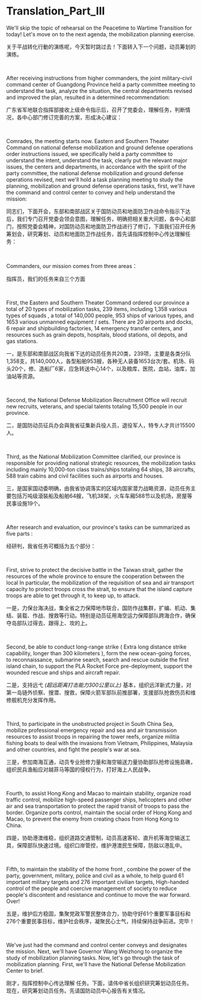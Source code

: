 # Translation_Part_III

We'll skip the topic of rehearsal on the Peacetime to Wartime Transition for today! Let's move on to the next agenda, the mobilization planning exercise.

关于平战转化行動的演练呢，今天暂时跳过去！下面转入下一个问题，动员筹划的演练。

&nbsp;

After receiving instructions from higher commanders, the joint military-civil command center of Guangdong Province held a party committee meeting to understand the task, analyze the situation, the central departments revised and improved the plan, resulted in a determined recommendation:

广东省军地联合指挥部接收上级命令指示后，召开了党委会，理解任务，判断情况，各中心部门修订完善的方案，形成决心建议：

&nbsp;

Comrades, the meeting starts now. Eastern and Southern Theater Command on national defense mobilization and ground defense operations order instructions issued, we specifically held a party committee to understand the intent, understand the task, clearly put the relevant major issues, the centers and departments, in accordance with the spirit of the party committee, the national defense mobilization and ground defense operations revised, next we'll hold a task planning meeting to study the planning, mobilization and ground defense operations tasks, first, we'll have the command and control center to convey and help understand the mission:

同志们，下面开会，东部和南部战区关于国防动员和地面防卫作战命令指示下达后，我们专门召开党委会领会意图，理解任务，明确把相关重大问题，各中心和部门，按照党委会精神，对国防动员和地面防卫作战进行了修订，下面我们召开任务筹划会，研究筹划、动员和地面防卫作战任务，首先请指挥控制中心传达理解任务：

&nbsp;

Commanders, our mission comes from three areas：

指挥员，我们的任务来自三个方面

&nbsp;

First, the Eastern and Southern Theater Command ordered our province a total of 20 types of mobilization tasks, 239 items, including 1,358 various types of squads , a total of 140,000 people, 953 ships of various types, and 1653 various unmanned equipment / sets. There are 20 airports and docks, 6 repair and shipbuilding factories, 14 emergency transfer centers, and resources such as grain depots, hospitals, blood stations, oil depots, and gas stations.

一，是东部和南部战区向我省下达的动员任务共20类，239项，主要是各类分队1,358支，共140,000人，各型船舶953艘，各种无人装备1653台次/套。机场、码头20个，修、造船厂6家，应急转送中心14个，以及粮库，医院，血站，油库，加油站等资源。

&nbsp;

Second, the National Defense Mobilization Recruitment Office will recruit new recruits, veterans, and special talents totaling 15,500 people in our province.

二，是国防动员征兵办会與我省征集新兵役人员，退役军人，特专人才共计15500人。

&nbsp;

Third, as the National Mobilization Committee clarified, our province is responsible for providing national strategic resources, the mobilization tasks including mainly 10,000-ton class trains/ships totaling 64 ships, 38 aircrafts, 588 train cabins and civil facilities such as airports and houses.

三，是国家国动委明确，由我省协调落实的区域内国家潜力战略资源，动员任务主要包括万吨级滾裝船及船舶64艘，飞机38架，火车车厢588节以及机场，房屋等民事设施19个。

&nbsp;

After research and evaluation, our province's tasks can be summarized as five parts :

经研判，我省任务可概括为五个部分：

&nbsp;

First, strive to protect the decisive battle in the Taiwan strait, gather the resources of the whole province to ensure the cooperation between the local In particular, the mobilization of the requisition of sea and air transport capacity to protect troops cross the strait, to ensure that the island capture troops are able to get through it, to keep up, to attack.

一是，力保台海决战，集全省之力保障地市联合，国防作战集群，扩编、机动、集结、装载、作战、搜救等行动。特别是动员征用海空运力保障部队跨海合作，确保夺岛部队过得去、跟得上、攻的上。

&nbsp;

Second, be able to conduct long-range strike ( Extra long distance strike capability, longer than 300 kilometers ), form the new ocean-going forces, to reconnaissance, submarine search, search and rescue outside the first island chain, to support the PLA Rocket Force pre-deployment, support the wounded rescue and ships and aircraft repair.

二是，支持远弋 *(超远距离打击能力300公里以上)* 基本，组织远洋新式力量，对第一岛链外侦察、搜潜、搜救，保障火箭军部队前推部署，支援部队抢救伤员和维修舰机充分发挥作用。

&nbsp;

Third, to participate in the unobstructed project in South China Sea, mobilize professional emergency repair and sea and air transmission resources to assist troops in repairing the tower reefs, organize militia fishing boats to deal with the invasions from Vietnam, Philippines, Malaysia and other countries, and fight the people's war at sea.

三是，参加南海互通，动员专业抢修力量和海空输送力量协助部队抢修设施島礁，组织民兵渔船应对越菲马等国的侵权行为，打好海上人民战争。

&nbsp;

Fourth, to assist Hong Kong and Macao to maintain stability, organize road traffic control, mobilize high-speed passenger ships, helicopters and other air and sea transportation to protect the rapid transit of troops to pass the border. Organize ports control, maintain the social order of Hong Kong and Macao, to prevent the enemy from creating chaos from Hong Kong to China.

四是，协助港澳维稳，组织道路交通管制，动员高速客轮、直升机等海空输送工具，保障部队快速过境。组织口岸管控，维护港澳民生保障，防敌以港乱中。

&nbsp;

Fifth, to maintain the stability of the home front , combine the power of the party, government, military, police and civil as a whole, to help guard 61 important military targets and 276 important civilian targets, High-handed control of the people and coercive management of society to reduce people's discontent and resistance and continue to move the war forward. Over!

五是，维护后方稳固，集聚党政军警民整体合力，协助守好61个重要军事目标和276个重要民事目标，维护社会秩序，凝聚民心士气，持续保持战争前进。完毕！

&nbsp;

We've just had the command and control center conveys and designates the mission. Next, we'll have Governor Wang Weizhong to organize the study of mobilization planning tasks. Now, let's go through the task of mobilization planning. First, we'll have the National Defense Mobilization Center to brief.

刚才，指挥控制中心传达理解 任务。下面，请伟中省长组织研究筹划动员任务。现在，研究筹划动员任务。先请国防动员中心报告有关情况。

